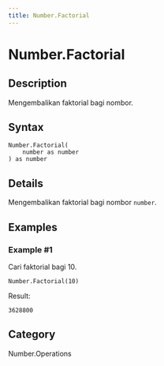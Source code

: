 ```yaml
---
title: Number.Factorial
---
```


# Number.Factorial


## Description

Mengembalikan faktorial bagi nombor.


## Syntax

```powerquery
Number.Factorial(
    number as number
) as number
```


## Details

Mengembalikan faktorial bagi nombor <code>number</code>.


## Examples

### Example #1 
Cari faktorial bagi 10.
```powerquery
Number.Factorial(10)
```

Result: 
```powerquery
3628800
```




## Category
Number.Operations
